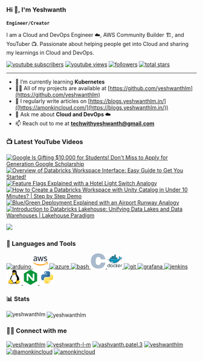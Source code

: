 ### Hi 👋, I'm Yeshwanth

**`Engineer/Creator`**

I am a Cloud and DevOps Engineer ☁️, AWS Community Builder 🏗️, and YouTuber 📺. Passionate about helping people get into Cloud and sharing my learnings in Cloud and DevOps.

   <p align="left">
      <a href="https://www.youtube.com/c/TechWithYeshwanth?sub_confirmation=1">
         <img alt="youtube subscribers" title="Subscribe to my YouTube channel" src="https://custom-icon-badges.demolab.com/youtube/channel/subscribers/UCwhERUcuzUCwr8x8mQ8zrcw?color=%23E05D44&label=SUBSCRIBE&logo=video&logoColor=white&style=for-the-badge&labelColor=CE4630"/></a> 
      <a href="https://www.youtube.com/c/TechWithYeshwanth">
         <img alt="youtube views" title="YouTube views" src="https://custom-icon-badges.demolab.com/youtube/channel/views/UCwhERUcuzUCwr8x8mQ8zrcw?color=%23E1AD0E&logo=eye&logoColor=white&style=for-the-badge&labelColor=C79600"/></a> 
      <a href="https://github.com/yeshwanthlm?tab=followers">
         <img alt="followers" title="Follow me on Github" src="https://custom-icon-badges.demolab.com/github/followers/yeshwanthlm?color=236ad3&labelColor=1155ba&style=for-the-badge&logo=person-add&label=Follow&logoColor=white"/></a>
      <a href="https://github.com/yeshwanthlm?tab=repositories&sort=stargazers">
         <img alt="total stars" title="Total stars on GitHub" src="https://custom-icon-badges.demolab.com/github/stars/yeshwanthlm?color=55960c&style=for-the-badge&labelColor=488207&logo=star"/></a>
   </p>

---

- 🌱 I’m currently learning **Kubernetes**
- 👨‍💻 All of my projects are available at [https://github.com/yeshwanthlm](https://github.com/yeshwanthlm)
- 📝 I regularly write articles on [https://blogs.yeshwanthlm.in/]([https://amonkincloud.com/](https://blogs.yeshwanthlm.in/))
- 💬 Ask me about **Cloud and DevOps ☁️**
- 📫 Reach out to me at **techwithyeshwanth@gmail.com**


### 📺 Latest YouTube Videos

<!-- BEGIN YOUTUBE-CARDS -->
[![Google Is Gifting $10,000 for Students! Don't Miss to Apply for Generation Google Scholarship](https://ytcards.demolab.com/?id=YSG36EG-xs0&title=Google+Is+Gifting+%2410%2C000+for+Students%21+Don%27t+Miss+to+Apply+for+Generation+Google+Scholarship&lang=en&timestamp=1755001842&background_color=%230d1117&title_color=%23ffffff&stats_color=%23dedede&max_title_lines=1&width=250&border_radius=5 "Google Is Gifting $10,000 for Students! Don't Miss to Apply for Generation Google Scholarship")](https://www.youtube.com/watch?v=YSG36EG-xs0)
[![Overview of Databricks Workspace Interface: Easy Guide to Get You Started!](https://ytcards.demolab.com/?id=eeVr_tOJ2DI&title=Overview+of+Databricks+Workspace+Interface%3A+Easy+Guide+to+Get+You+Started%21&lang=en&timestamp=1754915457&background_color=%230d1117&title_color=%23ffffff&stats_color=%23dedede&max_title_lines=1&width=250&border_radius=5 "Overview of Databricks Workspace Interface: Easy Guide to Get You Started!")](https://www.youtube.com/watch?v=eeVr_tOJ2DI)
[![Feature Flags Explained with a Hotel Light Switch Analogy](https://ytcards.demolab.com/?id=ZxExfL0TZyY&title=Feature+Flags+Explained+with+a+Hotel+Light+Switch+Analogy&lang=en&timestamp=1754742643&background_color=%230d1117&title_color=%23ffffff&stats_color=%23dedede&max_title_lines=1&width=250&border_radius=5 "Feature Flags Explained with a Hotel Light Switch Analogy")](https://www.youtube.com/shorts/ZxExfL0TZyY)
[![How to Create a Databricks Workspace with Unity Catalog in Under 10 Minutes? | Step by Step Demo](https://ytcards.demolab.com/?id=jrEL7oqQfl8&title=How+to+Create+a+Databricks+Workspace+with+Unity+Catalog+in+Under+10+Minutes%3F+%7C+Step+by+Step+Demo&lang=en&timestamp=1754656265&background_color=%230d1117&title_color=%23ffffff&stats_color=%23dedede&max_title_lines=1&width=250&border_radius=5 "How to Create a Databricks Workspace with Unity Catalog in Under 10 Minutes? | Step by Step Demo")](https://www.youtube.com/watch?v=jrEL7oqQfl8)
[![Blue/Green Deployment Explained with an Airport Runway Analogy](https://ytcards.demolab.com/?id=EseslEhcqU0&title=Blue%2FGreen+Deployment+Explained+with+an+Airport+Runway+Analogy&lang=en&timestamp=1754569829&background_color=%230d1117&title_color=%23ffffff&stats_color=%23dedede&max_title_lines=1&width=250&border_radius=5 "Blue/Green Deployment Explained with an Airport Runway Analogy")](https://www.youtube.com/shorts/EseslEhcqU0)
[![Introduction to Databricks Lakehouse: Unifying Data Lakes and Data Warehouses | Lakehouse Paradigm](https://ytcards.demolab.com/?id=rZhWG8HMLkU&title=Introduction+to+Databricks+Lakehouse%3A+Unifying+Data+Lakes+and+Data+Warehouses+%7C+Lakehouse+Paradigm&lang=en&timestamp=1754483472&background_color=%230d1117&title_color=%23ffffff&stats_color=%23dedede&max_title_lines=1&width=250&border_radius=5 "Introduction to Databricks Lakehouse: Unifying Data Lakes and Data Warehouses | Lakehouse Paradigm")](https://www.youtube.com/watch?v=rZhWG8HMLkU)
<!-- END YOUTUBE-CARDS -->

[<img src="https://custom-icon-badges.demolab.com/badge/-Subscribe%20For%20More-red?style=for-the-badge&logo=video&logoColor=white"/>](https://www.youtube.com/c/amonkincloud?sub_confirmation=1)

### 🧰 Languages and Tools

<p align="left"> <a href="https://www.arduino.cc/" target="_blank" rel="noreferrer"> <img src="https://cdn.worldvectorlogo.com/logos/arduino-1.svg" alt="arduino" width="40" height="40"/> </a> <a href="https://aws.amazon.com" target="_blank" rel="noreferrer"> <img src="https://raw.githubusercontent.com/devicons/devicon/master/icons/amazonwebservices/amazonwebservices-original-wordmark.svg" alt="aws" width="40" height="40"/> </a> <a href="https://azure.microsoft.com/en-in/" target="_blank" rel="noreferrer"> <img src="https://www.vectorlogo.zone/logos/microsoft_azure/microsoft_azure-icon.svg" alt="azure" width="40" height="40"/> </a> <a href="https://www.gnu.org/software/bash/" target="_blank" rel="noreferrer"> <img src="https://www.vectorlogo.zone/logos/gnu_bash/gnu_bash-icon.svg" alt="bash" width="40" height="40"/> </a> <a href="https://www.cprogramming.com/" target="_blank" rel="noreferrer"> <img src="https://raw.githubusercontent.com/devicons/devicon/master/icons/c/c-original.svg" alt="c" width="40" height="40"/> </a> <a href="https://www.docker.com/" target="_blank" rel="noreferrer"> <img src="https://raw.githubusercontent.com/devicons/devicon/master/icons/docker/docker-original-wordmark.svg" alt="docker" width="40" height="40"/> </a> <a href="https://git-scm.com/" target="_blank" rel="noreferrer"> <img src="https://www.vectorlogo.zone/logos/git-scm/git-scm-icon.svg" alt="git" width="40" height="40"/> </a> <a href="https://grafana.com" target="_blank" rel="noreferrer"> <img src="https://www.vectorlogo.zone/logos/grafana/grafana-icon.svg" alt="grafana" width="40" height="40"/> </a> <a href="https://www.jenkins.io" target="_blank" rel="noreferrer"> <img src="https://www.vectorlogo.zone/logos/jenkins/jenkins-icon.svg" alt="jenkins" width="40" height="40"/> </a> <a href="https://www.linux.org/" target="_blank" rel="noreferrer"> <img src="https://raw.githubusercontent.com/devicons/devicon/master/icons/linux/linux-original.svg" alt="linux" width="40" height="40"/> </a> <a href="https://www.nginx.com" target="_blank" rel="noreferrer"> <img src="https://raw.githubusercontent.com/devicons/devicon/master/icons/nginx/nginx-original.svg" alt="nginx" width="40" height="40"/> </a> <a href="https://www.python.org" target="_blank" rel="noreferrer"> <img src="https://raw.githubusercontent.com/devicons/devicon/master/icons/python/python-original.svg" alt="python" width="40" height="40"/> </a> </p>

### 📊 Stats
<p><img align="left" src="https://github-readme-stats.vercel.app/api/top-langs?username=yeshwanthlm&show_icons=true&locale=en&layout=compact" alt="yeshwanthlm" /></p>

<p>&nbsp;<img align="center" src="https://github-readme-stats.vercel.app/api?username=yeshwanthlm&show_icons=true&locale=en" alt="yeshwanthlm" /></p>

### 🏄‍♂️ Connect with me
   <p align="left">
   <a href="https://dev.to/yeshwanthlm" target="blank"><img align="center" src="https://raw.githubusercontent.com/rahuldkjain/github-profile-readme-generator/master/src/images/icons/Social/devto.svg" alt="yeshwanthlm" height="30" width="40" /></a>
   <a href="https://linkedin.com/in/yeshwanth-l-m" target="blank"><img align="center" src="https://raw.githubusercontent.com/rahuldkjain/github-profile-readme-generator/master/src/images/icons/Social/linked-in-alt.svg" alt="yeshwanth-l-m" height="30" width="40" /></a>
   <a href="https://fb.com/yashvanth.patel.3" target="blank"><img align="center" src="https://raw.githubusercontent.com/rahuldkjain/github-profile-readme-generator/master/src/images/icons/Social/facebook.svg" alt="yashvanth.patel.3" height="30" width="40" /></a>
   <a href="https://instagram.com/yeshwanthlm" target="blank"><img align="center" src="https://raw.githubusercontent.com/rahuldkjain/github-profile-readme-generator/master/src/images/icons/Social/instagram.svg" alt="yeshwanthlm" height="30" width="40" /></a>
   <a href="https://hashnode.com/@amonkincloud" target="blank"><img align="center" src="https://raw.githubusercontent.com/rahuldkjain/github-profile-readme-generator/master/src/images/icons/Social/hashnode.svg" alt="@amonkincloud" height="30" width="40" /></a>
   <a href="https://www.youtube.com/c/amonkincloud" target="blank"><img align="center" src="https://raw.githubusercontent.com/rahuldkjain/github-profile-readme-generator/master/src/images/icons/Social/youtube.svg" alt="amonkincloud" height="30" width="40" /></a>
   </p>

